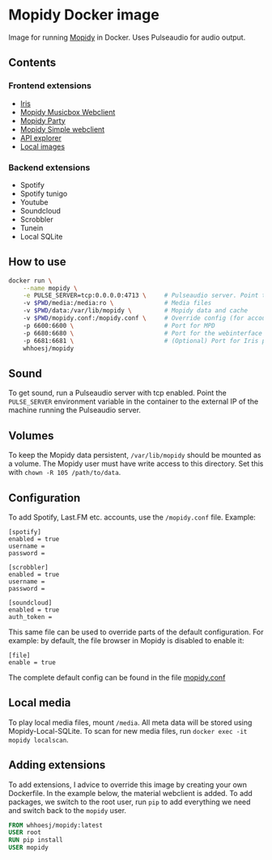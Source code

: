 # Mopidy Docker image
Image for running [Mopidy](https://www.mopidy.com/) in Docker.
Uses Pulseaudio for audio output.

## Contents
### Frontend extensions
* [Iris](https://github.com/jaedb/Iris)
* [Mopidy Musicbox Webclient](https://github.com/pimusicbox/mopidy-musicbox-webclient)
* [Mopidy Party](https://github.com/Lesterpig/mopidy-party)
* [Mopidy Simple webclient](https://github.com/xolox/mopidy-simple-webclient)
* [API explorer](https://github.com/dz0ny/mopidy-api-explorer)
* [Local images](https://github.com/tkem/mopidy-local-images)

### Backend extensions
* Spotify
* Spotify tunigo
* Youtube
* Soundcloud
* Scrobbler
* Tunein
* Local SQLite

## How to use
```bash
docker run \
    --name mopidy \
    -e PULSE_SERVER=tcp:0.0.0.0:4713 \     # Pulseaudio server. Point to external IP of Pulse server
    -v $PWD/media:/media:ro \              # Media files
    -v $PWD/data:/var/lib/mopidy \         # Mopidy data and cache
    -v $PWD/mopidy.conf:/mopidy.conf \     # Override config (for accounts)
    -p 6600:6600 \                         # Port for MPD
    -p 6680:6680 \                         # Port for the webinterface
    -p 6681:6681 \                         # (Optional) Port for Iris pusher service
    whhoesj/mopidy
```

## Sound
To get sound, run a Pulseaudio server with tcp enabled. Point the `PULSE_SERVER` environment variable in the container to the external IP of the machine running the Pulseaudio server.

## Volumes
To keep the Mopidy data persistent, `/var/lib/mopidy` should be mounted as a volume. The Mopidy user must have write access to this directory. Set this with `chown -R 105 /path/to/data`.

## Configuration
To add Spotify, Last.FM etc. accounts, use the `/mopidy.conf` file. Example:
```
[spotify]
enabled = true
username =
password =

[scrobbler]
enabled = true
username =
password =

[soundcloud]
enabled = true
auth_token =
```

This same file can be used to override parts of the default configuration. For example: by default, the file browser in Mopidy is disabled to enable it:
```
[file]
enable = true
```
The complete default config can be found in the file [mopidy.conf](./mopidy.conf)

## Local media
To play local media files, mount `/media`. All meta data will be stored using Mopidy-Local-SQLite. To scan for new media files, run `docker exec -it mopidy localscan`.

## Adding extensions
To add extensions, I advice to override this image by creating your own Dockerfile.
In the example below, the material webclient is added. To add packages, we switch to the root user, run `pip` to add everything we need and switch back to the `mopidy` user.
```Dockerfile
FROM whhoesj/mopidy:latest
USER root
RUN pip install 
USER mopidy
```

